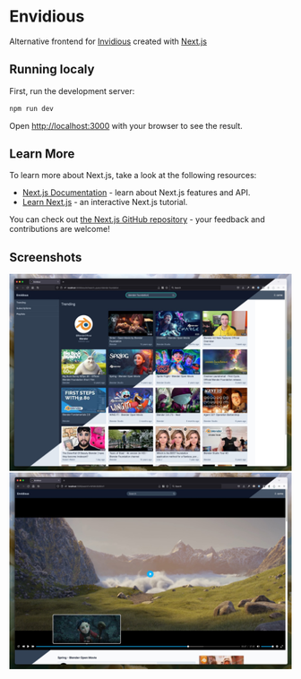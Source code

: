 # Envidious

Alternative frontend for [Invidious](https://github.com/iv-org/invidious) created with [Next.js](https://nextjs.org/)

## Running localy

First, run the development server:

```bash
npm run dev
```

Open [http://localhost:3000](http://localhost:3000) with your browser to see the result.


## Learn More

To learn more about Next.js, take a look at the following resources:

- [Next.js Documentation](https://nextjs.org/docs) - learn about Next.js features and API.
- [Learn Next.js](https://nextjs.org/learn) - an interactive Next.js tutorial.

You can check out [the Next.js GitHub repository](https://github.com/vercel/next.js/) - your feedback and contributions are welcome!

## Screenshots

![Search results](/public/screen1.jpg)
![Player](/public/screen2.jpg)

